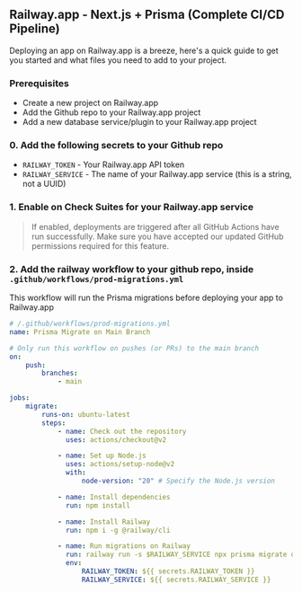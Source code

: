 ## Railway.app - Next.js + Prisma (Complete CI/CD Pipeline)

Deploying an app on Railway.app is a breeze, here's a quick guide to get you started and what files you need to add to your project.

### Prerequisites

-   Create a new project on Railway.app
-   Add the Github repo to your Railway.app project
-   Add a new database service/plugin to your Railway.app project

### 0. Add the following secrets to your Github repo

-   `RAILWAY_TOKEN` - Your Railway.app API token
-   `RAILWAY_SERVICE` - The name of your Railway.app service (this is a string, not a UUID)

### 1. Enable on Check Suites for your Railway.app service

> If enabled, deployments are triggered after all GitHub Actions have run successfully. Make sure you have accepted our updated GitHub permissions required for this feature.

### 2. Add the railway workflow to your github repo, inside `.github/workflows/prod-migrations.yml`

This workflow will run the Prisma migrations before deploying your app to Railway.app

```yaml
# /.github/workflows/prod-migrations.yml
name: Prisma Migrate on Main Branch

# Only run this workflow on pushes (or PRs) to the main branch
on:
    push:
        branches:
            - main

jobs:
    migrate:
        runs-on: ubuntu-latest
        steps:
            - name: Check out the repository
              uses: actions/checkout@v2

            - name: Set up Node.js
              uses: actions/setup-node@v2
              with:
                  node-version: "20" # Specify the Node.js version

            - name: Install dependencies
              run: npm install

            - name: Install Railway
              run: npm i -g @railway/cli

            - name: Run migrations on Railway
              run: railway run -s $RAILWAY_SERVICE npx prisma migrate deploy
              env:
                  RAILWAY_TOKEN: ${{ secrets.RAILWAY_TOKEN }}
                  RAILWAY_SERVICE: ${{ secrets.RAILWAY_SERVICE }}
```
